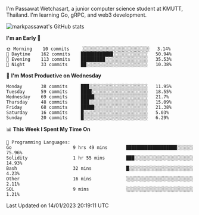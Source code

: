 
I'm Passawat Wetchasart, a junior computer science student at KMUTT, Thailand. I'm learning Go, gRPC, and web3 development.


![markpassawat's GitHub stats](https://github-readme-stats.vercel.app/api?username=markpassawat&show_icons=true&theme=radical)

<!--START_SECTION:waka-->
**I'm an Early 🐤** 

```text
🌞 Morning    10 commits     ░░░░░░░░░░░░░░░░░░░░░░░░░   3.14% 
🌆 Daytime    162 commits    ████████████░░░░░░░░░░░░░   50.94% 
🌃 Evening    113 commits    █████████░░░░░░░░░░░░░░░░   35.53% 
🌙 Night      33 commits     ██░░░░░░░░░░░░░░░░░░░░░░░   10.38%

```
📅 **I'm Most Productive on Wednesday** 

```text
Monday       38 commits     ███░░░░░░░░░░░░░░░░░░░░░░   11.95% 
Tuesday      59 commits     ████░░░░░░░░░░░░░░░░░░░░░   18.55% 
Wednesday    69 commits     █████░░░░░░░░░░░░░░░░░░░░   21.7% 
Thursday     48 commits     ███░░░░░░░░░░░░░░░░░░░░░░   15.09% 
Friday       68 commits     █████░░░░░░░░░░░░░░░░░░░░   21.38% 
Saturday     16 commits     █░░░░░░░░░░░░░░░░░░░░░░░░   5.03% 
Sunday       20 commits     █░░░░░░░░░░░░░░░░░░░░░░░░   6.29%

```


📊 **This Week I Spent My Time On** 

```text
💬 Programming Languages: 
Go                       9 hrs 49 mins       ███████████████████░░░░░░   75.96% 
Solidity                 1 hr 55 mins        ███░░░░░░░░░░░░░░░░░░░░░░   14.93% 
Bash                     32 mins             █░░░░░░░░░░░░░░░░░░░░░░░░   4.23% 
Other                    16 mins             ░░░░░░░░░░░░░░░░░░░░░░░░░   2.11% 
SQL                      9 mins              ░░░░░░░░░░░░░░░░░░░░░░░░░   1.21%

```


 Last Updated on 14/01/2023 20:19:11 UTC
<!--END_SECTION:waka-->

<!--
**markpassawat/markpassawat** is a ✨ _special_ ✨ repository because its `README.md` (this file) appears on your GitHub profile.

Here are some ideas to get you started:

- 🔭 I’m currently working on ...
- 🌱 I’m currently learning ...
- 👯 I’m looking to collaborate on ...
- 🤔 I’m looking for help with ...
- 💬 Ask me about ...
- 📫 How to reach me: ...
- 😄 Pronouns: He/Him
- ⚡ Fun fact: ...
-->
